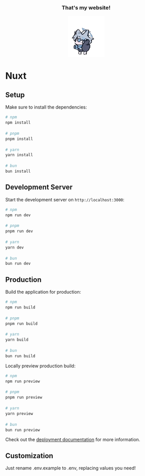<h3 align="center">That's my website!</a></h3>
<p align="center">
  <img src="https://raw.githubusercontent.com/rikkichy/rikkichy/refs/heads/main/img/dance.gif" alt="Yep, I'm too lazy to add new gif, OKAY?"/>
</p>


# Nuxt


## Setup

Make sure to install the dependencies:

```bash
# npm
npm install

# pnpm
pnpm install

# yarn
yarn install

# bun
bun install
```

## Development Server

Start the development server on `http://localhost:3000`:

```bash
# npm
npm run dev

# pnpm
pnpm run dev

# yarn
yarn dev

# bun
bun run dev
```

## Production

Build the application for production:

```bash
# npm
npm run build

# pnpm
pnpm run build

# yarn
yarn build

# bun
bun run build
```

Locally preview production build:

```bash
# npm
npm run preview

# pnpm
pnpm run preview

# yarn
yarn preview

# bun
bun run preview
```

Check out the [deployment documentation](https://nuxt.com/docs/getting-started/deployment) for more information.

## Customization

Just rename .env.example to .env, replacing values you need!
